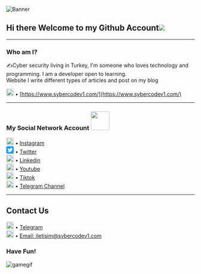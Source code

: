 ![Banner](https://lamachinerie.org/wp-content/uploads/2019/06/github.jpg)
## Hi there Welcome to my Github Account<img src="https://raw.githubusercontent.com/MartinHeinz/MartinHeinz/master/wave.gif" width="30px">
<hr>

### Who am I?
✍️Cyber security living in Turkey, I'm someone who loves technology and programming. I am a developer open to learning. <br> Website I write different types of articles and post on my blog

<img src="https://github.com/sybercodev1real/sybercodev1real/blob/main/blogger.svg" width="20" height="20"> • [https://www.sybercodev1.com/](https://www.sybercodev1.com/)
<hr>

### My Social Network Account <img src="https://github.com/sybercodev1real/sybercodev1real/blob/main/topgif.gif" width="50" height="50"><br>
<img src="https://github.com/sybercodev1real/sybercodev1real/blob/main/instalogo.svg" width="20" height="20"> • [Instagram](https://instagram.com/sybercodev1blog) 
<br>
<img src="https://github.com/edent/SuperTinyIcons/blob/master/images/png/twitter.png" width="20" height="20"> • [Twitter](https://twitter.com/sybercodev1) <br>
<img src="https://github.com/sybercodev1real/sybercodev1real/blob/main/linkedinlogo.svg" width="20" height="20"> • [Linkedin](https://linkedin.com/in/sybercodev1) <br>
<img src="https://github.com/sybercodev1real/sybercodev1real/blob/main/youtubelogo.svg" width="20" height="20"> • [Youtube](https://www.youtube.com/channel/UCB9SCxRF2VEp6JO2fjuqNKA) <br>
<img src="https://github.com/sybercodev1real/sybercodev1real/blob/main/tiktoklogo.svg" width="20" height="20"> • [Tiktok](https://www.tiktok.com/@sybercodev1) <br>
<img src="https://github.com/sybercodev1real/sybercodev1real/blob/main/telegramlogo.svg" width="20" height="20"> • [Telegram Channel](https://t.me/sybercodev1blog) <br>
<hr>

## Contact Us
<img src="https://github.com/sybercodev1real/sybercodev1real/blob/main/telegramlogo.svg" width="20" height="20"> • [Telegram](https://t.me/sybercodev1) <br>
<img src="https://github.com/sybercodev1real/sybercodev1real/blob/main/email.svg" width="20" height="20"> • [Email: iletisim@sybercodev1.com](mailto:iletisim@sybercodev1.com) <br>

### Have Fun!
![gamegif](https://storage.googleapis.com/gweb-uniblog-publish-prod/original_images/Dino_non-birthday_version.gif)
